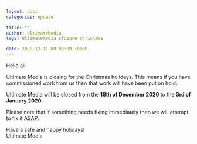 ```yaml
---
layout: post
categories: update

title: ""
author: UltimateMedia
tags: ultimatemedia closure christmas

date: 2020-12-11 00:00:00 +0000
---
```


Hello all!

Ultimate Media is closing for the Christmas holidays. This means if you have commissioned work from us then that work will have been put on hold.

Ultimate Media will be closed from the **18th of December 2020** to the **3rd of January 2020**.

Please note that if something needs fixing immediately then we will attempt to fix it ASAP.

Have a safe and happy holidays!<br>
Ultimate Media